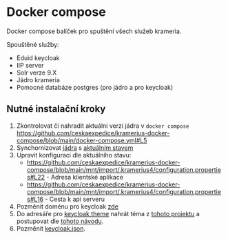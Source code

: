 # Docker compose 
Docker compose balíček pro spuštění všech služeb krameria. 

Spouštěné služby:
 - Eduid keycloak
 - IIP server
 - Solr verze 9.X
 - Jádro krameria
 - Pomocné databáze postgres (pro jádro a pro keycloak)

## Nutné instalační kroky
 1. Zkontrolovat či nahradit aktuální verzi jádra v `docker compose` https://github.com/ceskaexpedice/kramerius-docker-compose/blob/main/docker-compose.yml#L5
 2. Synchornizovat [jádra](https://github.com/ceskaexpedice/kramerius-docker-compose/tree/main/solrdata) s [aktuálním stavem](https://github.com/ceskaexpedice/kramerius/tree/master/installation/solr-9.x) 
 3. Upravit konfiguraci dle aktuálního stavu:
     - https://github.com/ceskaexpedice/kramerius-docker-compose/blob/main/mnt/import/.kramerius4/configuration.properties#L22 - Adresa klientské aplikace
     - https://github.com/ceskaexpedice/kramerius-docker-compose/blob/main/mnt/import/.kramerius4/configuration.properties#L16 - Cesta k api serveru
 4. Pozměnit doménu pro keycloak [zde](https://github.com/ceskaexpedice/kramerius-docker-compose/blob/main/docker-compose.yml#L128-L129)
 5. Do adresáře pro [keycloak theme](https://github.com/ceskaexpedice/kramerius-docker-compose/tree/main/mnt/containers/eduid/providers) nahrát téma z [tohoto projektu](https://github.com/ceskaexpedice/keycloak-kramerius-theme/releases/tag/7.0.32) a postupovat dle [tohoto návodu](https://github.com/ceskaexpedice/keycloak-kramerius-theme?tab=readme-ov-file#keycloak-theme-kramerius).
 6. Pozměnit [keycloak.json](https://github.com/ceskaexpedice/kramerius-docker-compose/blob/main/keycloak.json#L3). 
